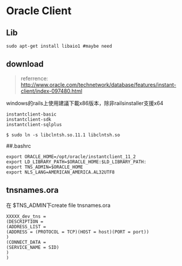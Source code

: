 # Oracle Client

## Lib
```
sudo apt-get install libaio1 #maybe need
```

## download
> referrence: http://www.oracle.com/technetwork/database/features/instant-client/index-097480.html

windows的rails上使用建議下載x86版本，除非railsinstaller支援x64
```
instantclient-basic
instantclient-sdk
instantclient-sqlplus

$ sudo ln -s libclntsh.so.11.1 libclntsh.so
```

##.bashrc
```
export ORACLE_HOME=/opt/oracle/instantclient_11_2
export LD_LIBRARY_PATH=$ORACLE_HOME:$LD_LIBRARY_PATH:
export TNS_ADMIN=$ORACLE_HOME
export NLS_LANG=AMERICAN_AMERICA.AL32UTF8
```

## tnsnames.ora
在 $TNS_ADMIN下create file tnsnames.ora
```
XXXXX_dev_tns =
(DESCRIPTION =
(ADDRESS_LIST =
(ADDRESS = (PROTOCOL = TCP)(HOST = host)(PORT = port))
)
(CONNECT_DATA =
(SERVICE_NAME = SID)
)
)
```
